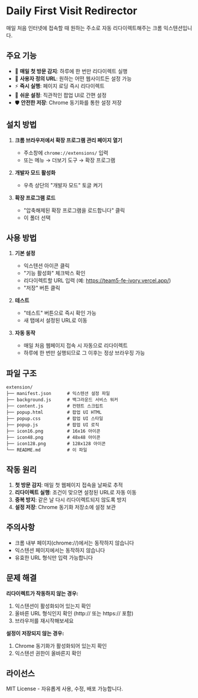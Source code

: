 # Daily First Visit Redirector

매일 처음 인터넷에 접속할 때 원하는 주소로 자동 리다이렉트해주는 크롬 익스텐션입니다.

## 주요 기능

- 🌅 **매일 첫 방문 감지**: 하루에 한 번만 리다이렉트 실행
- 🎯 **사용자 정의 URL**: 원하는 어떤 웹사이트든 설정 가능
- ⚡ **즉시 실행**: 페이지 로딩 즉시 리다이렉트
- 🔧 **쉬운 설정**: 직관적인 팝업 UI로 간편 설정
- 🛡️ **안전한 저장**: Chrome 동기화를 통한 설정 저장

## 설치 방법

1. **크롬 브라우저에서 확장 프로그램 관리 페이지 열기**
   - 주소창에 `chrome://extensions/` 입력
   - 또는 메뉴 → 더보기 도구 → 확장 프로그램

2. **개발자 모드 활성화**
   - 우측 상단의 "개발자 모드" 토글 켜기

3. **확장 프로그램 로드**
   - "압축해제된 확장 프로그램을 로드합니다" 클릭
   - 이 폴더 선택

## 사용 방법

1. **기본 설정**
   - 익스텐션 아이콘 클릭
   - "기능 활성화" 체크박스 확인
   - 리다이렉트할 URL 입력 (예: https://team5-fe-ivory.vercel.app/)
   - "저장" 버튼 클릭

2. **테스트**
   - "테스트" 버튼으로 즉시 확인 가능
   - 새 탭에서 설정된 URL로 이동

3. **자동 동작**
   - 매일 처음 웹페이지 접속 시 자동으로 리다이렉트
   - 하루에 한 번만 실행되므로 그 이후는 정상 브라우징 가능

## 파일 구조

```
extension/
├── manifest.json      # 익스텐션 설정 파일
├── background.js      # 백그라운드 서비스 워커
├── content.js         # 컨텐트 스크립트
├── popup.html         # 팝업 UI HTML
├── popup.css          # 팝업 UI 스타일
├── popup.js           # 팝업 UI 로직
├── icon16.png         # 16x16 아이콘
├── icon48.png         # 48x48 아이콘
├── icon128.png        # 128x128 아이콘
└── README.md          # 이 파일
```

## 작동 원리

1. **첫 방문 감지**: 매일 첫 웹페이지 접속을 날짜로 추적
2. **리다이렉트 실행**: 조건이 맞으면 설정된 URL로 자동 이동
3. **중복 방지**: 같은 날 다시 리다이렉트되지 않도록 방지
4. **설정 저장**: Chrome 동기화 저장소에 설정 보관

## 주의사항

- 크롬 내부 페이지(chrome://)에서는 동작하지 않습니다
- 익스텐션 페이지에서는 동작하지 않습니다
- 유효한 URL 형식만 입력 가능합니다

## 문제 해결

**리다이렉트가 작동하지 않는 경우:**
1. 익스텐션이 활성화되어 있는지 확인
2. 올바른 URL 형식인지 확인 (http:// 또는 https:// 포함)
3. 브라우저를 재시작해보세요

**설정이 저장되지 않는 경우:**
1. Chrome 동기화가 활성화되어 있는지 확인
2. 익스텐션 권한이 올바른지 확인

## 라이선스

MIT License - 자유롭게 사용, 수정, 배포 가능합니다.
